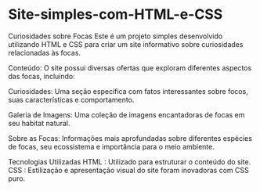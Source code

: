 # Site-simples-com-HTML-e-CSS
Curiosidades sobre Focas
Este é um projeto simples desenvolvido utilizando HTML e CSS para criar um site informativo sobre curiosidades relacionadas às focas.

Conteúdo:
O site possui diversas ofertas que exploram diferentes aspectos das focas, incluindo:

Curiosidades: 
Uma seção específica com fatos interessantes sobre focos, suas características e comportamento.

Galeria de Imagens: 
Uma coleção de imagens encantadoras de focas em seu habitat natural.

Sobre as Focas: 
Informações mais aprofundadas sobre diferentes espécies de focas, seu ecossistema e importância para o meio ambiente.

Tecnologias Utilizadas
HTML : Utilizado para estruturar o conteúdo do site.
CSS : Estilização e apresentação visual do site foram inovadoras com CSS puro.
